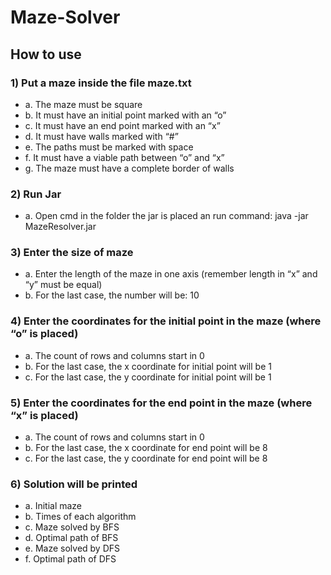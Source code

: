 # Maze-Solver

## How to use
### 1)	Put a maze inside the file maze.txt
  * a.	The maze must be square
  * b.	It must have an initial point marked with an “o”
  * c.	It must have an end point marked with an “x”
  * d.	It must have walls marked with “#”
  * e.	The paths must be marked with space
  * f.	It must have a viable path between “o” and “x”
  * g.	The maze must have a complete border of walls

### 2)	Run Jar
  * a.	Open cmd in the folder the jar is placed an run command: java -jar MazeResolver.jar


### 3)	Enter the size of maze
  * a.	Enter the length of the maze in one axis (remember length in “x” and “y” must be equal)
  * b.	For the last case, the number will be: 10
### 4)	Enter the coordinates for the initial point in the maze (where “o” is placed)
  * a.	The count of rows and columns start in 0
  * b.	For the last case, the x coordinate for initial point will be 1
  * c.	For the last case, the y coordinate for initial point will be 1
### 5)	Enter the coordinates for the end point in the maze (where “x” is placed)
  * a.	The count of rows and columns start in 0
  * b.	For the last case, the x coordinate for end point will be 8
  * c.	For the last case, the y coordinate for end point will be 8
### 6)	Solution will be printed
  * a.	Initial maze
  * b.	Times of each algorithm
  * c.	Maze solved by BFS
  * d.	Optimal path of BFS
  * e.	Maze solved by DFS
  * f.	Optimal path of DFS

